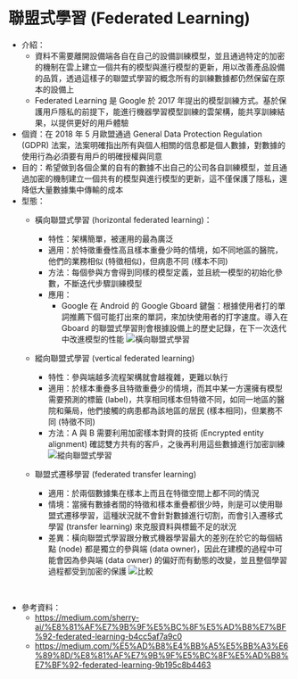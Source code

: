 # 聯盟式學習 (Federated Learning)

* 介紹：
  * 資料不需要離開設備端各自在自己的設備訓練模型，並且通過特定的加密的機制在雲上建立一個共有的模型與進行模型的更新，用以改善產品設備的品質，透過這樣子的聯盟式學習的概念所有的訓練數據都仍然保留在原本的設備上
  * Federated Learning 是 Google 於 2017 年提出的模型訓練方式。基於保護用戶隱私的前提下，能進行機器學習模型訓練的雲架構，能共享訓練結果，以提供更好的用戶體驗
* 個資：在 2018 年 5 月歐盟通過 General Data Protection Regulation (GDPR) 法案，法案明確指出所有與個人相關的信息都是個人數據，對數據的使用行為必須要有用戶的明確授權與同意
* 目的：希望做到各個企業的自有的數據不出自己的公司各自訓練模型，並且通過加密的機制建立一個共有的模型與進行模型的更新，這不僅保護了隱私，還降低大量數據集中傳輸的成本
* 型態：
  * 橫向聯盟式學習 (horizontal federated learning)：
    * 特性：架構簡單，被運用的最為廣泛
    * 適用：於特徵重疊性高且樣本重疊少時的情境，如不同地區的醫院，他們的業務相似 (特徵相似)，但病患不同 (樣本不同)
    * 方法：每個參與方會得到同樣的模型定義，並且統一模型的初始化參數，不斷迭代步驟訓練模型
    * 應用：
      * Google 在 Android 的 Google Gboard 鍵盤：根據使用者打的單詞推薦下個可能打出來的單詞，來加快使用者的打字速度。導入在 Gboard 的聯盟式學習則會根據設備上的歷史記錄，在下一次迭代中改進模型的性能
    ![橫向聯盟式學習](https://github.com/sueshow/Python_Federated-Learning/blob/main/picture/%E6%A9%AB%E5%90%91%E5%BC%8F%E8%81%AF%E7%9B%9F%E5%AD%B8%E7%BF%92.png)

  * 縱向聯盟式學習 (vertical federated learning)
    * 特性：參與端越多流程架構就會越複雜，更難以執行
    * 適用：於樣本重疊多且特徵重疊少的情境，而其中某一方還擁有模型需要預測的標籤 (label)，共享相同樣本但特徵不同，如同一地區的醫院和藥局，他們接觸的病患都為該地區的居民 (樣本相同)，但業務不同 (特徵不同)
    * 方法：A 與 B 需要利用加密樣本對齊的技術 (Encrypted entity alignment) 確認雙方共有的客戶，之後再利用這些數據進行加密訓練
    ![縱向聯盟式學習](https://github.com/sueshow/Python_Federated-Learning/blob/main/picture/%E7%B8%B1%E5%90%91%E5%BC%8F%E8%81%AF%E7%9B%9F%E5%AD%B8%E7%BF%92.png)

  * 聯盟式遷移學習 (federated transfer learning)
    * 適用：於兩個數據集在樣本上而且在特徵空間上都不同的情況
    * 情境：當擁有數據者間的特徵和樣本重疊都很少時，則是可以使用聯盟式遷移學習，這種狀況就不會針對數據進行切割，而會引入遷移式學習 (transfer learning) 來克服資料與標籤不足的狀況
    * 差異：橫向聯盟式學習跟分散式機器學習最大的差別在於它的每個結點 (node) 都是獨立的參與端 (data owner)，因此在建模的過程中可能會因為參與端 (data owner) 的偏好而有動態的改變，並且整個學習過程都受到加密的保護
    ![比較](https://github.com/sueshow/Python_Federated-Learning/blob/main/picture/%E6%AF%94%E8%BC%83%E5%B7%AE%E7%95%B0.png)    
<br>

* 參考資料：
  * https://medium.com/sherry-ai/%E8%81%AF%E7%9B%9F%E5%BC%8F%E5%AD%B8%E7%BF%92-federated-learning-b4cc5af7a9c0
  * https://medium.com/%E5%AD%B8%E4%BB%A5%E5%BB%A3%E6%89%8D/%E8%81%AF%E7%9B%9F%E5%BC%8F%E5%AD%B8%E7%BF%92-federated-learning-9b195c8b4463
